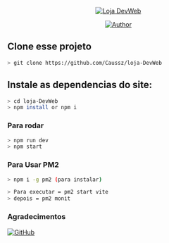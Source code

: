 <p align="center">
<a href="#"><img title="Loja DevWeb" src="https://img.shields.io/badge/Trabalho trimestral DevWeb-green?colorA=%23ff0000&colorB=%23017e40&style=for-the-badge"></a>
</p>
<p align="center">
<a href="https://github.com/Caussz"><img title="Author" src="https://img.shields.io/badge/Author-Caussz-red.svg?style=for-the-badge&logo=github"></a>
</p>

## Clone esse projeto

```bash
> git clone https://github.com/Caussz/loja-DevWeb
```

## Instale as dependencias do site:

```bash
> cd loja-DevWeb
> npm install or npm i
```

### Para rodar
```bash
> npm run dev
> npm start
```
### Para Usar PM2
```bash
> npm i -g pm2 (para instalar)

> Para executar = pm2 start vite
> depois = pm2 monit
```

### Agradecimentos

<a href="https://github.com/eduardo-da-silva"><img alt="GitHub" src="https://img.shields.io/badge/eduardo-da-silva06%20-%23121011.svg?&style=for-the-badge&logo=github&logoColor=white"/></a>


